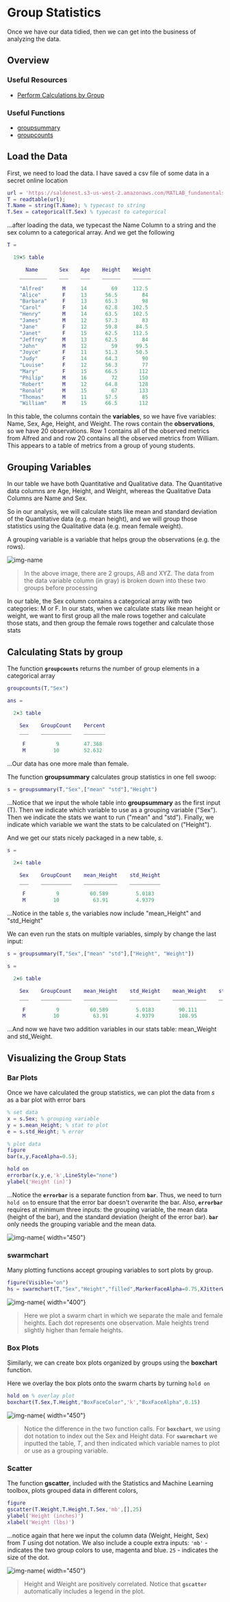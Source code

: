 # Group Statistics

Once we have our data tidied, then we can get into the business of analyzing the data.

## Overview

### Useful Resources

- [Perform Calculations by Group](https://www.mathworks.com/help/matlab/matlab_prog/perform-calculations-by-group-in-table.html)

### Useful Functions

- [groupsummary](https://www.mathworks.com/help/matlab/ref/double.groupsummary.html)
- [groupcounts](https://www.mathworks.com/help/matlab/ref/double.groupcounts.html)

## Load the Data

First, we need to load the data. I have saved a csv file of some data in a secret online location

```matlab linenums="1" title="Load "
url = 'https://saldenest.s3-us-west-2.amazonaws.com/MATLAB_fundamentals/class.csv';
T = readtable(url);
T.Name = string(T.Name); % typecast to string
T.Sex = categorical(T.Sex) % typecast to categorical
```
…after loading the data, we typecast the Name Column to a string and the sex column to a categorical array. And we get the following

```matlab
T =

  19×5 table

      Name       Sex    Age    Height    Weight
    _________    ___    ___    ______    ______

    "Alfred"      M     14        69     112.5 
    "Alice"       F     13      56.5        84 
    "Barbara"     F     13      65.3        98 
    "Carol"       F     14      62.8     102.5 
    "Henry"       M     14      63.5     102.5 
    "James"       M     12      57.3        83 
    "Jane"        F     12      59.8      84.5 
    "Janet"       F     15      62.5     112.5 
    "Jeffrey"     M     13      62.5        84 
    "John"        M     12        59      99.5 
    "Joyce"       F     11      51.3      50.5 
    "Judy"        F     14      64.3        90 
    "Louise"      F     12      56.3        77 
    "Mary"        F     15      66.5       112 
    "Philip"      M     16        72       150 
    "Robert"      M     12      64.8       128 
    "Ronald"      M     15        67       133 
    "Thomas"      M     11      57.5        85 
    "William"     M     15      66.5       112 
```

In this table, the columns contain the **variables**, so we have five variables: Name, Sex, Age, Height, and Weight. The rows contain the **observations**, so we have 20 observations. Row 1 contains all of the observed metrics from Alfred and and row 20 contains all the observed metrics from William. This appears to a table of metrics from a group of young students. 

## Grouping Variables

In our table we have both Quantitative and Qualitative data. The Quantitative data columns are Age, Height, and Weight, whereas the Qualitative Data Columns are Name and Sex.

So in our analysis, we will calculate stats like mean and standard deviation of the Quantitative data (e.g. mean height), and we will group those statistics using the Qualitative data (e.g. mean female weight).

A grouping variable is a variable that helps group the observations (e.g. the rows).

![img-name](images/SplitTableDataVariablesAndApplyFunctionsExample_01.png)

>In the above image, there are 2 groups, AB and XYZ. The data from the data variable column (in gray) is broken down into these two groups before processing

 In our table, the Sex column contains a categorical array with two categories: M or F. In our stats, when we calculate stats like mean height or weight, we want to first group all the male rows together and calculate those stats, and then group  the female rows together and calculate those stats

## Calculating Stats by group

The function **`groupcounts`** returns the number of group elements in a categorical array

```matlab linenums="1" title="groupcounts"
groupcounts(T,"Sex")
```

```matlab
ans =

  2×3 table

    Sex    GroupCount    Percent
    ___    __________    _______

     F          9        47.368 
     M         10        52.632 
```

…Our data has one more male than female.

The function **groupsummary** calculates group statistics in one fell swoop:

```matlab linenums="1" title="Group summary for Height"
s = groupsummary(T,"Sex",["mean" "std"],"Height")
```

…Notice that we input the whole table into **groupsummary** as the first input (T). Then we indicate which variable to use as a grouping variable ("Sex"). Then we indicate the stats we want to run ("mean" and "std"). Finally, we indicate which variable we want the stats to be calculated on ("Height").

And we get our stats nicely packaged in a new table, *s*.

```matlab
s =

  2×4 table

    Sex    GroupCount    mean_Height    std_Height
    ___    __________    ___________    __________

     F          9          60.589         5.0183  
     M         10           63.91         4.9379  
```

…Notice in the table *s*, the variables now include "mean_Height" and "std_Height"

We can even run the stats on multiple variables, simply by change the last input:

```matlab linenums="1" title="Group summary for Height and Weight"
s = groupsummary(T,"Sex",["mean" "std"],["Height", "Weight"])
```

```matlab
s =

  2×6 table

    Sex    GroupCount    mean_Height    std_Height    mean_Weight    std_Weight
    ___    __________    ___________    __________    ___________    __________

     F          9          60.589         5.0183        90.111         19.384  
     M         10           63.91         4.9379        108.95         22.727 
```

…And now we have two addition variables in our stats table: mean_Weight and std_Weight.

## Visualizing the Group Stats

### Bar Plots

Once we have calculated the group statistics, we can plot the data from *s* as a bar plot with error bars

```matlab
% set data
x = s.Sex; % grouping variable
y = s.mean_Height; % stat to plot
e = s.std_Height; % error 

% plot data
figure
bar(x,y,FaceAlpha=0.5);

hold on
errorbar(x,y,e,'k',LineStyle="none")
ylabel('Height (in)')
```

…Notice the **`errorbar`** is a separate function from **`bar`**. Thus, we need to turn `hold on` to ensure that the error bar doesn't overwrite the bar. Also, **`errorbar`** requires at minimum three inputs: the grouping variable, the mean data (height of the bar), and the standard deviation (height of the error bar). **`bar`** only needs the grouping variable and the mean data.  

![img-name](images/class-mean-height-bar.png){ width="450"}

### swarmchart

Many plotting functions accept grouping variables to sort plots by group.

```matlab linenums="1" title="Swarm chart of male and female heights"
figure(Visible="on")
hs = swarmchart(T,"Sex","Height","filled",MarkerFaceAlpha=0.75,XJitterWidth=0.5)
```

![img-name](images/class-height-swarm.png){ width="400"}

>Here we plot a swarm chart in which we separate the male and female heights. Each dot represents one observation. Male heights trend slightly higher than female heights.

### Box Plots

Similarly, we can create box plots organized by groups using the **boxchart** function.

Here we overlay the box plots onto the swarm charts by turning `hold on`

```matlab
hold on % overlay plot
boxchart(T.Sex,T.Height,"BoxFaceColor",'k',"BoxFaceAlpha",0.15)
```

![img-name](images/class-height-swarm-boxplot.png){ width="450"}

>Notice the difference in the two function calls. For **`boxchart`**, we using dot notation to index out the Sex and Height data. For **`swarmchart`** we inputted the table, *T*, and then indicated which variable names to plot or use as a grouping variable.

### Scatter

The function **gscatter**, included with the Statistics and Machine Learning toolbox, plots grouped data in different colors,

```matlab linenums="1"
figure
gscatter(T.Weight,T.Height,T.Sex,'mb',[],25)
ylabel('Height (inches)')
xlabel('Weight (lbs)')
```

…notice again that here we input the column data (Weight, Height, Sex) from *T* using dot notation. We also include a couple extra inputs: `'mb'` - indicates the two group colors to use, magenta and blue. `25` - indicates the size of the dot.

![img-name](images/class-height-weight-gscatter.png){ width="450"}
>Height and Weight are positively correlated. Notice that **`gscatter`** automatically includes a legend in the plot.
